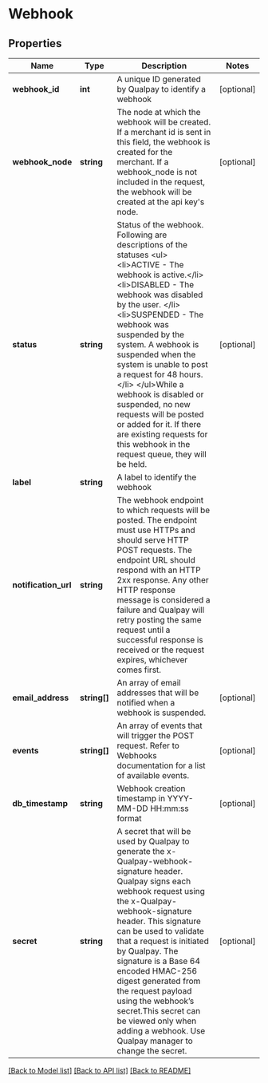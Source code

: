 # Webhook

## Properties
Name | Type | Description | Notes
------------ | ------------- | ------------- | -------------
**webhook_id** | **int** | A unique ID generated by Qualpay to identify a webhook | [optional] 
**webhook_node** | **string** | The node at which the webhook will be created. If a merchant id is sent in this field, the webhook is created for the merchant. If a webhook_node is not included in the request, the webhook will be created at the api key&#39;s node. | [optional] 
**status** | **string** | Status of the webhook. Following are descriptions of the statuses              &lt;ul&gt;              &lt;li&gt;ACTIVE - The webhook is active.&lt;/li&gt;              &lt;li&gt;DISABLED - The webhook was disabled by the user. &lt;/li&gt;              &lt;li&gt;SUSPENDED - The webhook was suspended by the system. A webhook is suspended when the system is unable to post a request for 48 hours. &lt;/li&gt;              &lt;/ul&gt;While a webhook is disabled or suspended, no new requests will be posted or added for it. If there are existing requests for this webhook in the request queue, they will be held. | [optional] 
**label** | **string** | A label to identify the webhook | 
**notification_url** | **string** | The webhook endpoint to which requests will be posted. The endpoint must use HTTPs and should serve HTTP POST requests. The endpoint URL should respond with an HTTP 2xx response.  Any other HTTP response message is considered a failure and Qualpay will retry posting the same request until a successful response is received or the request expires, whichever comes first. | 
**email_address** | **string[]** | An array of email addresses that will be notified when a webhook is suspended. | [optional] 
**events** | **string[]** | An array of events that will trigger the POST request. Refer to Webhooks documentation for a list of available events. | [optional] 
**db_timestamp** | **string** | Webhook creation timestamp in YYYY-MM-DD HH:mm:ss format | [optional] 
**secret** | **string** | A secret that will be used by Qualpay to generate the x-Qualpay-webhook-signature header. Qualpay signs each webhook request using the x-Qualpay-webhook-signature header. This signature can be used to validate that a request is initiated by Qualpay.  The signature is a Base 64 encoded HMAC-256 digest generated from the request payload using the webhook’s secret.This secret can be viewed only when adding a webhook. Use Qualpay manager to change the secret. | [optional] 

[[Back to Model list]](../README.md#documentation-for-models) [[Back to API list]](../README.md#documentation-for-api-endpoints) [[Back to README]](../README.md)


